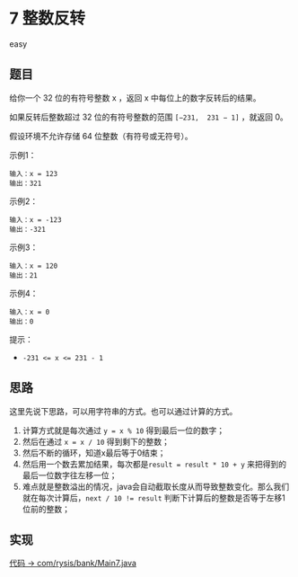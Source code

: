 # 7 整数反转

easy

## 题目

给你一个 32 位的有符号整数 x ，返回 x 中每位上的数字反转后的结果。

如果反转后整数超过 32 位的有符号整数的范围 `[−231,  231 − 1]` ，就返回 0。

假设环境不允许存储 64 位整数（有符号或无符号）。

示例1：
```
输入：x = 123
输出：321
```

示例2：
```
输入：x = -123
输出：-321
```
示例3：
```
输入：x = 120
输出：21
```
示例4：
```
输入：x = 0
输出：0
```

提示：
- `-231 <= x <= 231 - 1`

## 思路

这里先说下思路，可以用字符串的方式。也可以通过计算的方式。

1. 计算方式就是每次通过 `y = x % 10` 得到最后一位的数字；
2. 然后在通过 `x = x / 10` 得到剩下的整数；
3. 然后不断的循环，知道x最后等于0结束；
4. 然后用一个数去累加结果，每次都是`result = result * 10 + y` 来把得到的最后一位数字往左移一位；
5. 难点就是整数溢出的情况，java会自动截取长度从而导致整数变化。那么我们就在每次计算后，`next / 10 != result` 判断下计算后的整数是否等于左移1位前的整数；


## 实现

[代码 -> com/rysis/bank/Main7.java](../../src/com/rysis/bank/Main7.java)